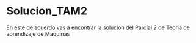 # Solucion_TAM2
En este de acuerdo vas a encontrar la solucion del Parcial 2 de Teoria de aprendizaje de Maquinas 
